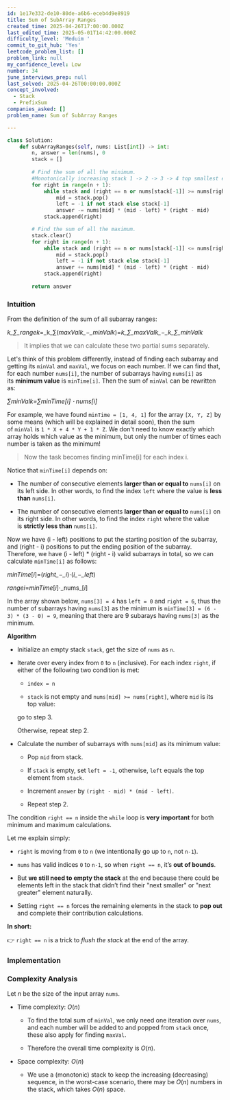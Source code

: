 ```yaml
---
id: 1e17e332-de10-80de-a6b6-eceb4d9e8919
title: Sum of SubArray Ranges
created_time: 2025-04-26T17:00:00.000Z
last_edited_time: 2025-05-01T14:42:00.000Z
difficulty_level: 'Meduim '
commit_to_git_hub: 'Yes'
leetcode_problem_list: []
problem_link: null
my_confidence_level: Low
number: 34
june_interviews_prep: null
last_solved: 2025-04-26T00:00:00.000Z
concept_involved:
  - Stack
  - PrefixSum
companies_asked: []
problem_name: Sum of SubArray Ranges

---
```


```python
class Solution:
    def subArrayRanges(self, nums: List[int]) -> int:
        n, answer = len(nums), 0 
        stack = []
        
        # Find the sum of all the minimum.
        #Monotonically increasing stack 1 -> 2 -> 3 -> 4 top smallest element
        for right in range(n + 1):
            while stack and (right == n or nums[stack[-1]] >= nums[right]):
                mid = stack.pop()
                left = -1 if not stack else stack[-1]
                answer -= nums[mid] * (mid - left) * (right - mid)
            stack.append(right)

        # Find the sum of all the maximum.
        stack.clear()
        for right in range(n + 1):
            while stack and (right == n or nums[stack[-1]] <= nums[right]):
                mid = stack.pop()
                left = -1 if not stack else stack[-1]
                answer += nums[mid] * (mid - left) * (right - mid)
            stack.append(right)
        
        return answer
```

### **Intuition**

From the definition of the sum of all subarray ranges:

*k\_∑\_rangek*=\_k\_∑(*maxValk\_−\_minValk*)=*k\_∑\_maxValk\_−\_k\_∑\_minValk*

> It implies that we can calculate these two partial sums separately.

Let's think of this problem differently, instead of finding each subarray and getting its `minVal` and `maxVal`, we focus on each number. If we can find that, for each number `nums[i]`, the number of subarrays having `nums[i]` as its **minimum value** is `minTime[i]`. Then the sum of `minVal` can be rewritten as:

*∑minValk=∑minTime\[i] ⋅ nums\[i]*

For example, we have found `minTime = [1, 4, 1]` for the array `[X, Y, Z]` by some means (which will be explained in detail soon), then the sum of `minVal` is `1 * X + 4 * Y + 1 * Z`. We don't need to know exactly which array holds which value as the minimum, but only the number of times each number is taken as the minimum!

> Now the task becomes finding minTime\[i] for each index i.

Notice that `minTime[i]` depends on:

*   The number of consecutive elements **larger than or equal to** `nums[i]` on its left side. In other words, to find the index `left` where the value is **less than** `nums[i]`.

*   The number of consecutive elements **larger than or equal to** `nums[i]` on its right side. In other words, to find the index `right` where the value is **strictly less than** `nums[i]`.

Now we have (i - left) positions to put the starting position of the subarray, and (right - i) positions to put the ending position of the subarray. Therefore, we have (i - left) \* (right - i) valid subarrays in total, so we can calculate `minTime[i]` as follows:

*minTime*\[*i*]=(*right\_−\_i*)⋅(*i\_−\_left*)

*rangei*=*minTime*\[*i*]⋅\_nums\_\[*i*]

In the array shown below, `nums[3] = 4` has `left = 0` and `right = 6`, thus the number of subarrays having `nums[3]` as the minimum is `minTime[3] = (6 - 3) * (3 - 0) = 9`, meaning that there are 9 subarays having `nums[3]` as the minimum.

**Algorithm**

*   Initialize an empty stack `stack`, get the size of `nums` as `n`.

*   Iterate over every index from `0` to `n` (inclusive). For each index `right`, if either of the following two condition is met:

    *   `index = n`

    *   `stack` is not empty and `nums[mid] >= nums[right]`, where `mid` is its top value:

    go to step 3.

    Otherwise, repeat step 2.

*   Calculate the number of subarrays with `nums[mid]` as its minimum value:

    *   Pop `mid` from stack.

    *   If `stack` is empty, set `left = -1`, otherwise, `left` equals the top element from `stack`.

    *   Increment `answer` by `(right - mid) * (mid - left)`.

    *   Repeat step 2.

The condition `right == n` inside the `while` loop is **very important** for both minimum and maximum calculations.

Let me explain simply:

*   `right` is moving from `0` to `n` (we intentionally go up to `n`, not `n-1`).

*   `nums` has valid indices `0` to `n-1`, so when `right == n`, it’s **out of bounds**.

*   But **we still need to empty the stack** at the end because there could be elements left in the stack that didn’t find their "next smaller" or "next greater" element naturally.

*   Setting `right == n` forces the remaining elements in the stack to **pop out** and complete their contribution calculations.

**In short:**

👉 `right == n` is a trick to *flush the stack* at the end of the array.

### **Implementation**

### **Complexity Analysis**

Let *n* be the size of the input array `nums`.

*   Time complexity: *O*(*n*)

    *   To find the total sum of `minVal`, we only need one iteration over `nums`, and each number will be added to and popped from `stack` once, these also apply for finding `maxVal`.

    *   Therefore the overall time complexity is *O*(*n*).

*   Space complexity: *O*(*n*)

    *   We use a (monotonic) stack to keep the increasing (decreasing) sequence, in the worst-case scenario, there may be *O*(*n*) numbers in the stack, which takes *O*(*n*) space.
